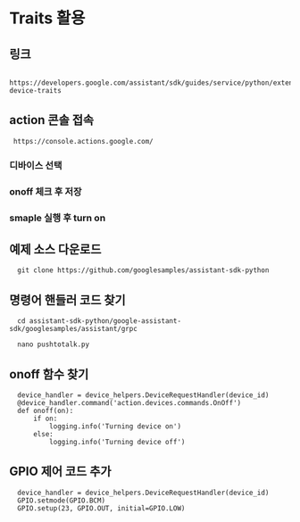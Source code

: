 # Traits 활용

## 링크
      https://developers.google.com/assistant/sdk/guides/service/python/extend/register-device-traits


## action 콘솔 접속
     https://console.actions.google.com/
     
### 디바이스 선택
### onoff 체크 후 저장


### smaple 실행 후 turn on

## 예제 소스 다운로드
      git clone https://github.com/googlesamples/assistant-sdk-python

## 명령어 핸들러 코드 찾기
      cd assistant-sdk-python/google-assistant-sdk/googlesamples/assistant/grpc
      
      nano pushtotalk.py
      
      
## onoff 함수 찾기
      device_handler = device_helpers.DeviceRequestHandler(device_id)
      @device_handler.command('action.devices.commands.OnOff')
      def onoff(on):
          if on:
              logging.info('Turning device on')
          else:
              logging.info('Turning device off')
              
              
## GPIO 제어 코드 추가
      device_handler = device_helpers.DeviceRequestHandler(device_id)
      GPIO.setmode(GPIO.BCM)
      GPIO.setup(23, GPIO.OUT, initial=GPIO.LOW)
